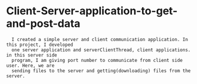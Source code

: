 # Client-Server-application-to-get-and-post-data


      I created a simple server and client communication application. In this project, I developed    
      one server application and serverClientThread, client applications. in this server side 
      program, I am giving port number to communicate from client side user. Here, we are 
      sending files to the server and getting(downloading) files from the server.
